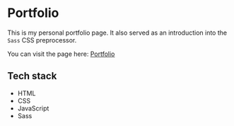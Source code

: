 # Portfolio

This is my personal portfolio page. It also served as an introduction into the `Sass` CSS preprocessor.

You can visit the page here: [Portfolio](g-r3.github.io/portfolio/)

## Tech stack

-   HTML
-   CSS
-   JavaScript
-   Sass
